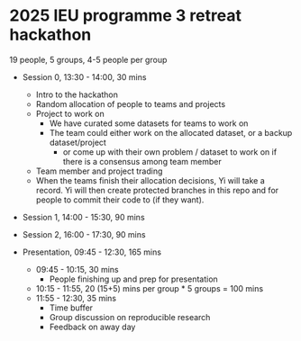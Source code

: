 # 2025 IEU programme 3 retreat hackathon

19 people, 5 groups, 4-5 people per group

- Session 0, 13:30 - 14:00, 30 mins
  - Intro to the hackathon
  - Random allocation of people to teams and projects
  - Project to work on
    - We have curated some datasets for teams to work on
    - The team could either work on the allocated dataset, or a backup dataset/project
      - or come up with their own problem / dataset to work on if there is a consensus among team member
  - Team member and project trading
  - When the teams finish their allocation decisions, Yi will take a record. Yi will then create protected branches in this repo and for people to commit their code to (if they want).

- Session 1, 14:00 - 15:30, 90 mins

- Session 2, 16:00 - 17:30, 90 mins

- Presentation, 09:45 - 12:30, 165 mins
  - 09:45 - 10:15, 30 mins
    - People finishing up and prep for presentation
  - 10:15 - 11:55, 20 (15+5) mins per group * 5 groups =  100 mins
  - 11:55 - 12:30, 35 mins
    - Time buffer
    - Group discussion on reproducible research
    - Feedback on away day
